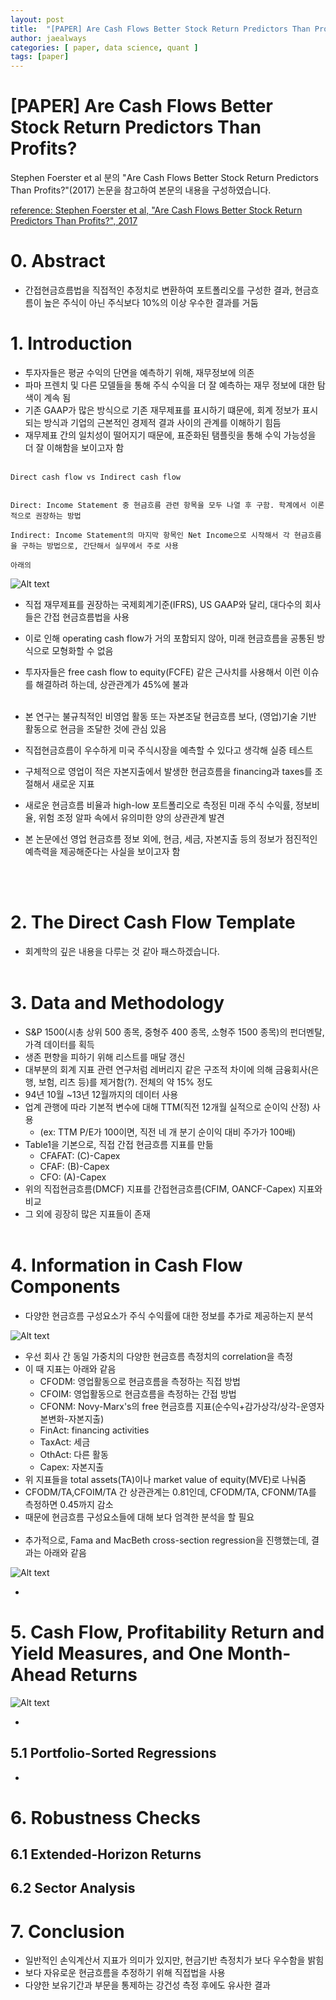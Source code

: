 ```yaml
---
layout: post
title:  "[PAPER] Are Cash Flows Better Stock Return Predictors Than Profits?"
author: jaealways
categories: [ paper, data science, quant ]
tags: [paper]
---
```



# [PAPER] Are Cash Flows Better Stock Return Predictors Than Profits? 

Stephen Foerster et al 분의 "Are Cash Flows Better Stock Return Predictors Than Profits?"(2017) 논문을 참고하여 본문의 내용을 구성하였습니다.

[reference: Stephen Foerster et al, "Are Cash Flows Better Stock Return Predictors Than Profits?", 2017](https://deliverypdf.ssrn.com/delivery.php?ID=975094099100006027070070069079112028118048034028083053113065073025103006067105094087000019119031026058055083030124109002019083027027021084004066066116010006034044002080112070117010087115086116001064069002092074070093029089082120065028111076004&EXT=pdf&INDEX=TRUE)


# 0. Abstract

- 간접현금흐름법을 직접적인 추정치로 변환하여 포트폴리오를 구성한 결과, 현금흐름이 높은 주식이 아닌 주식보다 10%의 이상 우수한 결과를 거둠

# 1. Introduction

- 투자자들은 평균 수익의 단면을 예측하기 위해, 재무정보에 의존
- 파마 프렌치 및 다른 모델들을 통해 주식 수익을 더 잘 예측하는 재무 정보에 대한 탐색이 계속 됨
- 기존 GAAP가 많은 방식으로 기존 재무제표를 표시하기 떄문에, 회계 정보가 표시되는 방식과 기업의 근본적인 경제적 결과 사이의 관계를 이해하기 힘듬
- 재무제표 간의 일치성이 떨어지기 때문에, 표준화된 탬플릿을 통해 수익 가능성을 더 잘 이해함을 보이고자 함
<br><br>

```
Direct cash flow vs Indirect cash flow


Direct: Income Statement 중 현금흐름 관련 항목을 모두 나열 후 구함. 학계에서 이론적으로 권장하는 방법

Indirect: Income Statement의 마지막 항목인 Net Income으로 시작해서 각 현금흐름을 구하는 방법으로, 간단해서 실무에서 주로 사용

아래의 

```
![Alt text](jaealways.github.io/_posts/Image/2023-09-20-Are-Cash-Flows-Better-Stock-Return-Predictors-Than-Profits/image.png)



- 직접 재무제표를 권장하는 국제회계기준(IFRS), US GAAP와 달리, 대다수의 회사들은 간접 현금흐름법을 사용
- 이로 인해 operating cash flow가 거의 포함되지 않아, 미래 현금흐름을 공통된 방식으로 모형화할 수 없음
- 투자자들은 free cash flow to equity(FCFE) 같은 근사치를 사용해서 이런 이슈를 해결하려 하는데, 상관관계가 45%에 불과
<br><br>

- 본 연구는 불규칙적인 비영업 활동 또는 자본조달 현금흐름 보다, (영업)기술 기반 활동으로 현금을 조달한 것에 관심 있음
- 직접현금흐름이 우수하게 미국 주식시장을 예측할 수 있다고 생각해 실증 테스트
- 구체적으로 영업이 적은 자본지출에서 발생한 현금흐름을 financing과 taxes를 조절해서 새로운 지표 
- 새로운 현금흐름 비율과 high-low 포트폴리오로 측정된 미래 주식 수익률, 정보비율, 위험 조정 알파 속에서 유의미한 양의 상관관계 발견
- 본 논문에선 영업 현금흐름 정보 외에, 현금, 세금, 자본지출 등의 정보가 점진적인 예측력을 제공해준다는 사실을 보이고자 함

<br><br>

# 2. The Direct Cash Flow Template 

- 회계학의 깊은 내용을 다루는 것 같아 패스하겠습니다.
<br><br>

# 3. Data and Methodology

- S&P 1500(시총 상위 500 종목, 중형주 400 종목, 소형주 1500 종목)의 펀더멘탈, 가격 데이터를 획득
- 생존 편향을 피하기 위해 리스트를 매달 갱신
- 대부분의 회계 지표 관련 연구처럼 레버리지 같은 구조적 차이에 의해 금융회사(은행, 보험, 리츠 등)를 제거함(?). 전체의 약 15% 정도
- 94년 10월 ~13년 12월까지의 데이터 사용
- 업계 관행에 따라 기본적 변수에 대해 TTM(직전 12개월 실적으로 순이익 산정) 사용
    - (ex: TTM P/E가 100이면, 직전 네 개 분기 순이익 대비 주가가 100배)
- Table1을 기본으로, 직접 간접 현금흐름 지표를 만듦
    - CFAFAT: (C)-Capex
    - CFAF: (B)-Capex
    - CFO: (A)-Capex
- 위의 직접현금흐름(DMCF) 지표를 간접현금흐름(CFIM, OANCF-Capex) 지표와 비교
- 그 외에 굉장히 많은 지표들이 존재
<br><br>


# 4. Information in Cash Flow Components

- 다양한 현금흐름 구성요소가 주식 수익률에 대한 정보를 추가로 제공하는지 분석

![Alt text](jaealways.github.io/_posts/Image/2023-09-20-Are-Cash-Flows-Better-Stock-Return-Predictors-Than-Profits/Table2.png)

- 우선 회사 간 동일 가중치의 다양한 현금흐름 측정치의 correlation을 측정
- 이 때 지표는 아래와 같음
    - CFODM: 영업활동으로 현금흐름을 측정하는 직접 방법
    - CFOIM: 영업활동으로 현금흐름을 측정하는 간접 방법
    - CFONM: Novy-Marx's의 free 현금흐름 지표(순수익+감가상각/상각-운영자본변화-자본지출)
    - FinAct: financing activities
    - TaxAct: 세금
    - OthAct: 다른 활동
    - Capex: 자본지출
- 위 지표들을 total assets(TA)이나 market value of equity(MVE)로 나눠줌
- CFODM/TA,CFOIM/TA 간 상관관계는 0.81인데, CFODM/TA, CFONM/TA를 측정하면 0.45까지 감소
- 때문에 현금흐름 구성요소들에 대해 보다 엄격한 분석을 할 필요
<br><br>
- 추가적으로, Fama and MacBeth cross-section regression을 진행했는데, 결과는 아래와 같음



![Alt text](jaealways.github.io/_posts/Image/2023-09-20-Are-Cash-Flows-Better-Stock-Return-Predictors-Than-Profits/Table3.png)

- 

# 5. Cash Flow, Profitability Return and Yield Measures, and One Month-Ahead Returns 

![Alt text](jaealways.github.io/_posts/Image/2023-09-20-Are-Cash-Flows-Better-Stock-Return-Predictors-Than-Profits/Table4.png)

- 

## 5.1 Portfolio-Sorted Regressions

- 

# 6. Robustness Checks 

## 6.1 Extended-Horizon Returns

## 6.2 Sector Analysis

# 7. Conclusion

- 일반적인 손익계산서 지표가 의미가 있지만, 현금기반 측정치가 보다 우수함을 밝힘
- 보다 자유로운 현금흐름을 추정하기 위해 직접법을 사용
- 다양한 보유기간과 부문을 통제하는 강건성 측정 후에도 유사한 결과